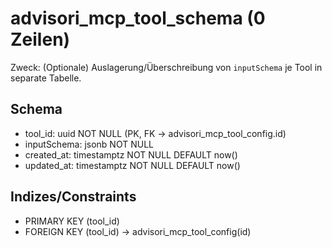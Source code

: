 # advisori_mcp_tool_schema (0 Zeilen)

Zweck: (Optionale) Auslagerung/Überschreibung von `inputSchema` je Tool in separate Tabelle.

## Schema
- tool_id: uuid NOT NULL (PK, FK → advisori_mcp_tool_config.id)
- inputSchema: jsonb NOT NULL
- created_at: timestamptz NOT NULL DEFAULT now()
- updated_at: timestamptz NOT NULL DEFAULT now()

## Indizes/Constraints
- PRIMARY KEY (tool_id)
- FOREIGN KEY (tool_id) → advisori_mcp_tool_config(id)

